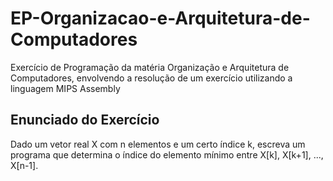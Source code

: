 # EP-Organizacao-e-Arquitetura-de-Computadores
Exercício de Programação da matéria Organização e Arquitetura de Computadores, envolvendo a resolução de um exercício utilizando a linguagem MIPS Assembly

## Enunciado do Exercício
Dado um vetor real X com n elementos e um certo índice k, escreva um programa que determina o índice do elemento mínimo entre X[k], X[k+1], ..., X[n-1]. 
